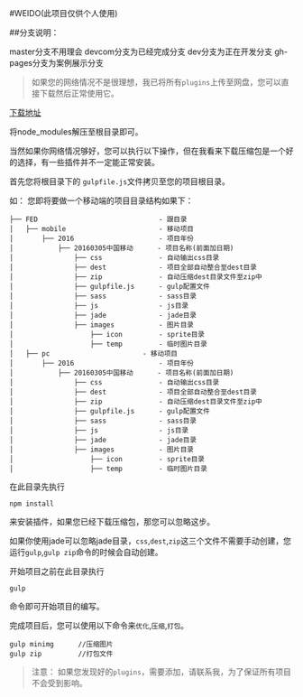 #WEIDO(此项目仅供个人使用)

##分支说明：
>
  master分支不用理会
  devcom分支为已经完成分支
  dev分支为正在开发分支
  gh-pages分支为案例展示分支

>如果您的网络情况不是很理想，我已将所有`plugins`上传至网盘，您可以直接下载然后正常使用它。

[下载地址](http://pan.baidu.com/s/1gdZoZQj)

将node_modules解压至根目录即可。

当然如果你网络情况够好，您可以执行以下操作，但在我看来下载压缩包是一个好的选择，有一些插件并不一定能正常安装。

首先您将根目录下的 `gulpfile.js`文件拷贝至您的项目根目录。

如： 您即将要做一个移动端的项目目录结构如果下：

    ├── FED                              - 跟目录
    │   ├── mobile                       - 移动项目
    │       ├── 2016                     - 项目年份
    │           ├── 20160305中国移动      - 项目名称(前面加日期)
    │               ├── css              - 自动输出css目录
    │               ├── dest             - 项目全部自动整合至dest目录
    │               ├── zip              - 自动压缩dest目录文件至zip中
    │               ├── gulpfile.js      - gulp配置文件
    │               ├── sass             - sass目录
    │               ├── js               - js目录
    │               ├── jade             - jade目录
    │               ├── images           - 图片目录
    │                   ├── icon         - sprite目录
    │                   ├── temp         - 临时图片目录
    │   ├── pc                       - 移动项目
    │       ├── 2016                     - 项目年份
    │           ├── 20160305中国移动      - 项目名称(前面加日期)
    │               ├── css              - 自动输出css目录
    │               ├── dest             - 项目全部自动整合至dest目录
    │               ├── zip              - 自动压缩dest目录文件至zip中
    │               ├── gulpfile.js      - gulp配置文件
    │               ├── sass             - sass目录
    │               ├── js               - js目录
    │               ├── jade             - jade目录
    │               ├── images           - 图片目录
    │                   ├── icon         - sprite目录
    │                   ├── temp         - 临时图片目录


在此目录先执行

```
npm install
```

来安装插件，如果您已经下载压缩包，那您可以忽略这步。

如果你使用jade可以忽略jade目录，`css`,`dest`,`zip`这三个文件不需要手动创建，您运行`gulp`,`gulp zip`命令的时候会自动创建。

开始项目之前在此目录执行

```
gulp
```

命令即可开始项目的编写。

完成项目后，您可以使用以下命令来`优化`,`压缩`,`打包`。

```
gulp minimg      //压缩图片
gulp zip         //打包文件
```


>注意： 如果您发现好的`plugins`，需要添加，请联系我，为了保证所有项目不会受到影响。




